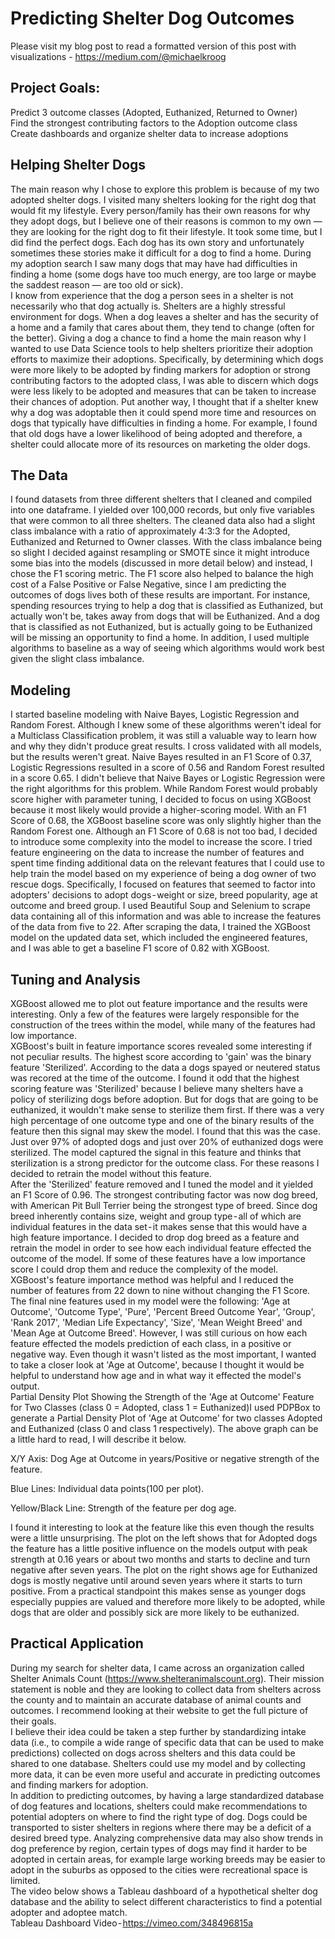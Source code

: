 # Predicting Shelter Dog Outcomes

Please visit my blog post to read a formatted version of this post with visualizations - https://medium.com/@michaelkroog

 ## Project Goals:
Predict 3 outcome classes (Adopted, Euthanized, Returned to Owner)\
Find the strongest contributing factors to the Adoption outcome class\
Create dashboards and organize shelter data to increase adoptions

 ## Helping Shelter Dogs
The main reason why I chose to explore this problem is because of my two adopted shelter dogs. I visited many shelters looking for the right dog that would fit my lifestyle. Every person/family has their own reasons for why they adopt dogs, but I believe one of their reasons is common to my own — they are looking for the right dog to fit their lifestyle. It took some time, but I did find the perfect dogs. Each dog has its own story and unfortunately sometimes these stories make it difficult for a dog to find a home. During my adoption search I saw many dogs that may have had difficulties in finding a home (some dogs have too much energy, are too large or maybe the saddest reason — are too old or sick).\
I know from experience that the dog a person sees in a shelter is not necessarily who that dog actually is. Shelters are a highly stressful environment for dogs. When a dog leaves a shelter and has the security of a home and a family that cares about them, they tend to change (often for the better). Giving a dog a chance to find a home the main reason why I wanted to use Data Science tools to help shelters prioritize their adoption efforts to maximize their adoptions. Specifically, by determining which dogs were more likely to be adopted by finding markers for adoption or strong contributing factors to the adopted class, I was able to discern which dogs were less likely to be adopted and measures that can be taken to increase their chances of adoption. Put another way, I thought that if a shelter knew why a dog was adoptable then it could spend more time and resources on dogs that typically have difficulties in finding a home. For example, I found that old dogs have a lower likelihood of being adopted and therefore, a shelter could allocate more of its resources on marketing the older dogs.

 ## The Data

I found datasets from three different shelters that I cleaned and compiled into one dataframe. I yielded over 100,000 records, but only five variables that were common to all three shelters. The cleaned data also had a slight class imbalance with a ratio of approximately 4:3:3 for the Adopted, Euthanized and Returned to Owner classes. With the class imbalance being so slight I decided against resampling or SMOTE since it might introduce some bias into the models (discussed in more detail below) and instead, I chose the F1 scoring metric. The F1 score also helped to balance the high cost of a False Positive or False Negative, since I am predicting the outcomes of dogs lives both of these results are important. For instance, spending resources trying to help a dog that is classified as Euthanized, but actually won't be, takes away from dogs that will be Euthanized. And a dog that is classified as not Euthanized, but is actually going to be Euthanized will be missing an opportunity to find a home. In addition, I used multiple algorithms to baseline as a way of seeing which algorithms would work best given the slight class imbalance.

 ## Modeling

I started baseline modeling with Naive Bayes, Logistic Regression and Random Forest. Although I knew some of these algorithms weren't ideal for a Multiclass Classification problem, it was still a valuable way to learn how and why they didn't produce great results. I cross validated with all models, but the results weren't great. Naive Bayes resulted in an F1 Score of 0.37, Logistic Regressions resulted in a score of 0.56 and Random Forest resulted in a score 0.65. I didn't believe that Naive Bayes or Logistic Regression were the right algorithms for this problem. While Random Forest would probably score higher with parameter tuning, I decided to focus on using XGBoost because it most likely would provide a higher-scoring model. With an F1 Score of 0.68, the XGBoost baseline score was only slightly higher than the Random Forest one. Although an F1 Score of 0.68 is not too bad, I decided to introduce some complexity into the model to increase the score. I tried feature engineering on the data to increase the number of features and spent time finding additional data on the relevant features that I could use to help train the model based on my experience of being a dog owner of two rescue dogs. Specifically, I focused on features that seemed to factor into adopters' decisions to adopt dogs - weight or size, breed popularity, age at outcome and breed group. I used Beautiful Soup and Selenium to scrape data containing all of this information and was able to increase the features of the data from five to 22. After scraping the data, I trained the XGBoost model on the updated data set, which included the engineered features, and I was able to get a baseline F1 score of 0.82 with XGBoost.

 ## Tuning and Analysis
XGBoost allowed me to plot out feature importance and the results were interesting. Only a few of the features were largely responsible for the construction of the trees within the model, while many of the features had low importance.\
XGBoost's built in feature importance scores revealed some interesting if not peculiar results. The highest score according to 'gain' was the binary feature 'Sterilized'. According to the data a dogs spayed or neutered status was recored at the time of the outcome. I found it odd that the highest scoring feature was 'Sterilized' because I believe many shelters have a policy of sterilizing dogs before adoption. But for dogs that are going to be euthanized, it wouldn't make sense to sterilize them first. If there was a very high percentage of one outcome type and one of the binary results of the feature then this signal may skew the model. I found that this was the case. Just over 97% of adopted dogs and just over 20% of euthanized dogs were sterilized. The model captured the signal in this feature and thinks that sterilization is a strong predictor for the outcome class. For these reasons I decided to retrain the model without this feature.\
After the 'Sterilized' feature removed and I tuned the model and it yielded an F1 Score of 0.96. The strongest contributing factor was now dog breed, with American Pit Bull Terrier being the strongest type of breed. Since dog breed inherently contains size, weight and group type - all of which are individual features in the data set - it makes sense that this would have a high feature importance. I decided to drop dog breed as a feature and retrain the model in order to see how each individual feature effected the outcome of the model. If some of these features have a low importance score I could drop them and reduce the complexity of the model.\
XGBoost's feature importance method was helpful and I reduced the number of features from 22 down to nine without changing the F1 Score. The final nine features used in my model were the following: 'Age at Outcome', 'Outcome Type', 'Pure', 'Percent Breed Outcome Year', 'Group', 'Rank 2017', 'Median Life Expectancy', 'Size', 'Mean Weight Breed' and 'Mean Age at Outcome Breed'. However, I was still curious on how each feature effected the models prediction of each class, in a positive or negative way. Even though it wasn't listed as the most important, I wanted to take a closer look at 'Age at Outcome', because I thought it would be helpful to understand how age and in what way it effected the model's output.\
Partial Density Plot Showing the Strength of the 'Age at Outcome' Feature for Two Classes (class 0 = Adopted, class 1 = Euthanized)I used PDPBox to generate a Partial Density Plot of 'Age at Outcome' for two classes Adopted and Euthanized (class 0 and class 1 respectively). The above graph can be a little hard to read, I will describe it below.

X/Y Axis:
Dog Age at Outcome in years/Positive or negative strength of the feature.

Blue Lines:
Individual data points(100 per plot).

Yellow/Black Line:
Strength of the feature per dog age.

I found it interesting to look at the feature like this even though the results were a little unsurprising. The plot on the left shows that for Adopted dogs the feature has a little positive influence on the models output with peak strength at 0.16 years or about two months and starts to decline and turn negative after seven years. The plot on the right shows age for Euthanized dogs is mostly negative until around seven years where it starts to turn positive. From a practical standpoint this makes sense as younger dogs especially puppies are valued and therefore more likely to be adopted, while dogs that are older and possibly sick are more likely to be euthanized.

 ## Practical Application
During my search for shelter data, I came across an organization called Shelter Animals Count (https://www.shelteranimalscount.org). Their mission statement is noble and they are looking to collect data from shelters across the county and to maintain an accurate database of animal counts and outcomes. I recommend looking at their website to get the full picture of their goals.\
I believe their idea could be taken a step further by standardizing intake data (i.e., to compile a wide range of specific data that can be used to make predictions) collected on dogs across shelters and this data could be shared to one database. Shelters could use my model and by collecting more data, it can be even more useful and accurate in predicting outcomes and finding markers for adoption.\
In addition to predicting outcomes, by having a large standardized database of dog features and locations, shelters could make recommendations to potential adopters on where to find the right type of dog. Dogs could be transported to sister shelters in regions where there may be a deficit of a desired breed type. Analyzing comprehensive data may also show trends in dog preference by region, certain types of dogs may find it harder to be adopted in certain areas, for example large working breeds may be easier to adopt in the suburbs as opposed to the cities were recreational space is limited.\
The video below shows a Tableau dashboard of a hypothetical shelter dog database and the ability to select different characteristics to find a potential adopter and adoptee match.\
Tableau Dashboard Video - https://vimeo.com/348496815a
